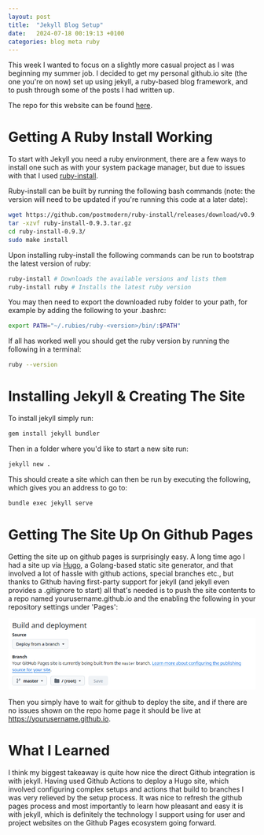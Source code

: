 ```yaml
---
layout: post
title:  "Jekyll Blog Setup"
date:   2024-07-18 00:19:13 +0100
categories: blog meta ruby
---
```


This week I wanted to focus on a slightly more casual project as I was beginning my summer job. I decided to get my personal github.io site (the one you're on now) set up using jekyll, a ruby-based blog framework, and to push through some of the posts I had written up.

The repo for this website can be found [here](https://github.com/Fhoughton/fhoughton.github.io).

# Getting A Ruby Install Working
To start with Jekyll you need a ruby environment, there are a few ways to install one such as with your system package manager, but due to issues with that I used [ruby-install](https://github.com/postmodern/ruby-install).

Ruby-install can be built by running the following bash commands (note: the version will need to be updated if you're running this code at a later date):
```bash
wget https://github.com/postmodern/ruby-install/releases/download/v0.9.3/ruby-install-0.9.3.tar.gz
tar -xzvf ruby-install-0.9.3.tar.gz
cd ruby-install-0.9.3/
sudo make install
```

Upon installing ruby-install the following commands can be run to bootstrap the latest version of ruby:
```bash
ruby-install # Downloads the available versions and lists them
ruby-install ruby # Installs the latest ruby version
```

You may then need to export the downloaded ruby folder to your path, for example by adding the following to your .bashrc:
```bash
export PATH="~/.rubies/ruby-<version>/bin/:$PATH"
```

If all has worked well you should get the ruby version by running the following in a terminal:
```bash
ruby --version
```

# Installing Jekyll & Creating The Site
To install jekyll simply run:
```bash
gem install jekyll bundler
```

Then in a folder where you'd like to start a new site run:
```bash
jekyll new .
```

This should create a site which can then be run by executing the following, which gives you an address to go to:
```bash
bundle exec jekyll serve
```

# Getting The Site Up On Github Pages
Getting the site up on github pages is surprisingly easy. A long time ago I had a site up via [Hugo](https://gohugo.io/), a Golang-based static site generator, and that involved a lot of hassle with github actions, special branches etc., but thanks to Github having first-party support for jekyll (and jekyll even provides a .gitignore to start) all that's needed is to push the site contents to a repo named yourusername.github.io and the enabling the following in your repository settings under 'Pages':

![](/images/jekyll-repo-settings.png)

Then you simply have to wait for github to deploy the site, and if there are no issues shown on the repo home page it should be live at https://yourusername.github.io.

# What I Learned
I think my biggest takeaway is quite how nice the direct Github integration is with jekyll. Having used Github Actions to deploy a Hugo site, which involved configuring complex setups and actions that build to branches I was very relieved by the setup process. It was nice to refresh the github pages process and most importantly to learn how pleasant and easy it is with jekyll, which is definitely the technology I support using for user and project websites on the Github Pages ecosystem going forward.
